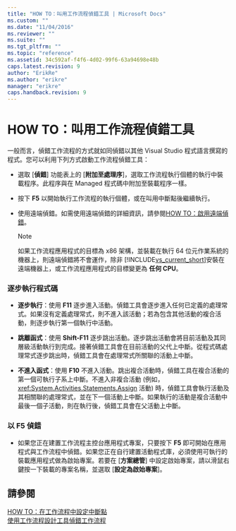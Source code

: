```yaml
---
title: "HOW TO：叫用工作流程偵錯工具 | Microsoft Docs"
ms.custom: ""
ms.date: "11/04/2016"
ms.reviewer: ""
ms.suite: ""
ms.tgt_pltfrm: ""
ms.topic: "reference"
ms.assetid: 34c592af-f4f6-4d02-99f6-63a94698e48b
caps.latest.revision: 9
author: "ErikRe"
ms.author: "erikre"
manager: "erikre"
caps.handback.revision: 9
---
```

# HOW TO：叫用工作流程偵錯工具
一般而言，偵錯工作流程的方式就如同偵錯以其他 Visual Studio 程式語言撰寫的程式。您可以利用下列方式啟動工作流程偵錯工具：  
  
-   選取 \[**偵錯**\] 功能表上的 \[**附加至處理序**\]，選取工作流程執行個體的執行中裝載程序。此程序與在 Managed 程式碼中附加至裝載程序一樣。  
  
-   按下 **F5** 以開始執行工作流程的執行個體，或在叫用中斷點後繼續執行。  
  
-   使用遠端偵錯。如需使用遠端偵錯的詳細資訊，請參閱[HOW TO：啟用遠端偵錯](http://go.microsoft.com/fwlink/?LinkId=196257)。  
  
    > [!NOTE]
    >  如果工作流程應用程式的目標為 x86 架構，並裝載在執行 64 位元作業系統的機器上，則遠端偵錯將不會運作，除非 [!INCLUDE[vs_current_short](../code-quality/includes/vs_current_short_md.md)]安裝在遠端機器上，或工作流程應用程式的目標變更為 **任何 CPU**。  
  
### 逐步執行程式碼  
  
-   **逐步執行**：使用 **F11** 逐步進入活動。偵錯工具會逐步進入任何已定義的處理常式。如果沒有定義處理常式，則不進入該活動；若為包含其他活動的複合活動，則逐步執行第一個執行中活動。  
  
-   **跳離函式**：使用 **Shift\-F11** 逐步跳出活動。逐步跳出活動會將目前活動及其同層級活動執行到完成。接著偵錯工具會在目前活動的父代上中斷。從程式碼處理常式逐步跳出時，偵錯工具會在處理常式所關聯的活動上中斷。  
  
-   **不進入函式**：使用 **F10** 不進入活動。跳出複合活動時，偵錯工具在複合活動的第一個可執行子系上中斷。不進入非複合活動 \(例如，<xref:System.Activities.Statements.Assign> 活動\) 時，偵錯工具會執行活動及其相關聯的處理常式，並在下一個活動上中斷。如果執行的活動是複合活動中最後一個子活動，則在執行後，偵錯工具會在父活動上中斷。  
  
### 以 F5 偵錯  
  
-   如果您正在建置工作流程主控台應用程式專案，只要按下 **F5** 即可開始在應用程式與工作流程中偵錯。如果您正在自行建置活動程式庫，必須使用可執行的裝載應用程式做為啟始專案。若要在 \[**方案總管**\] 中設定啟始專案，請以滑鼠右鍵按一下裝載的專案名稱，並選取 \[**設定為啟始專案**\]。  
  
## 請參閱  
 [HOW TO：在工作流程中設定中斷點](../Topic/How%20to:%20Set%20Breakpoints%20in%20Workflows.md)   
 [使用工作流程設計工具偵錯工作流程](../workflow-designer/debugging-workflows-with-the-workflow-designer.md)